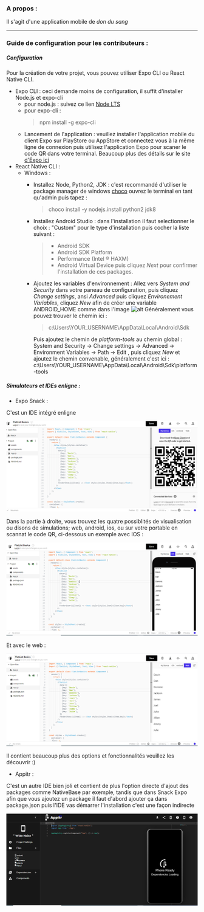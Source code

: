 ### A propos : 
Il s'agit d'une application mobile de _don du sang_ 

---- 
### Guide de configuration pour les contributeurs : 
##### Configuration
Pour la création de votre projet, vous pouvez utiliser Expo CLI ou React Native CLI.
- Expo CLI : ceci demande moins de configuration, il suffit d'installer Node.js et expo-cli 
  - pour node.js : suivez ce lien [Node LTS](https://nodejs.org/en/download/) 
  - pour expo-cli : 
    > npm install -g expo-cli
  - Lancement de l'application : veuillez installer l'application mobile du client Expo sur PlayStore ou AppStore et connectez vous à la même ligne de connexion puis utilisez l'application Expo pour scaner le code QR dans votre terminal.
  Beaucoup plus des détails sur le site [d'Expo ici](https://docs.expo.io/)
- React Native CLI : 
  - Windows :
    - Installez Node, Python2, JDK : c'est recommandé d'utiliser le package manager de windows [choco](https://chocolatey.org/)
      ouvrez le terminal en tant qu'admin puis tapez :  
      > choco install -y nodejs.install python2 jdk8
    - Installez Android Studio : dans l'installation il faut selectionner le choix : "Custom" pour le type d'installation puis cocher la liste suivant : 
      > - Android SDK
      > - Android SDK Platform
      > - Performance (Intel ® HAXM)
      > - Android Virtual Device
      puis cliquez _Next_ pour confirmer l'installation de ces packages.
    - Ajoutez les variables d'environnement : 
      Allez vers _System and Security_ dans votre paneau de configuration, puis cliquez _Change settings_, ansi _Advanced_ puis cliquez _Environement Variables_, cliquez _New_ afin de créer une variable ANDROID_HOME comme dans l'image ![alt](https://reactnative.dev/docs/assets/GettingStartedAndroidEnvironmentVariableANDROID_HOME.png)
      Généralement vous pouvez trouver le chemin ici : 
      > c:\Users\YOUR_USERNAME\AppData\Local\Android\Sdk

      Puis ajoutez le chemin de _platform-tools_ au chemin global : 
       System and Security -> Change settings -> Advanced -> Environment Variables -> Path -> Edit , puis cliquez _New_ et ajoutez le chemin convenable, généralement c'est ici : c:\Users\YOUR_USERNAME\AppData\Local\Android\Sdk\platform-tools

##### Simulateurs et IDEs enligne : 
- Expo Snack :

C'est un IDE intégré enligne 

![snack](readme_media/snack1.PNG)

Dans la partie à droite, vous trouvez les quatre possiblités de visualisation ou disons de simulations; web, android, ios, ou sur votre portable en scannat le code QR, ci-dessous un exemple avec IOS :

![snack](readme_media/snack3.PNG)

Et avec le web : 

![snack](readme_media/snack2.PNG)

Il contient beaucoup plus des options et fonctionnalités veuillez les découvrir :) 

- Appitr : 

C'est un autre IDE bien joli et contient de plus l'option directe d'ajout des packages comme NativeBase par exemple, tandis que dans Snack Expo afin que vous ajoutez un package il faut d'abord ajouter ça dans package.json puis l'IDE vas démarrer l'installation c'est une façon indirecte

![appitr](readme_media/appitr.PNG)
